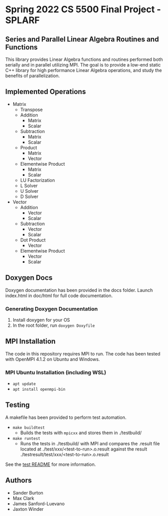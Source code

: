 # Spring 2022 CS 5500 Final Project - SPLARF


## Series and Parallel Linear Algebra Routines and Functions

This library provides Linear Algebra functions and routines performed both serially and in parallel utilizing MPI. The goal is to provide a low-end static C++ library for high performance Linear Algebra operations, and study the benefits of parallelization.

## Implemented Operations

- Matrix
  - Transpose
  - Addition
    - Matrix
    - Scalar
  - Subtraction
    - Matrix
    - Scalar
  - Product
    - Matrix
    - Vector
  - Elementwise Product
    - Matrix
    - Scalar
  - LU Factorization
  - L Solver
  - U Solver
  - D Solver
- Vector
  - Addition
    - Vector
    - Scalar
  - Subtraction
    - Vector
    - Scalar
  - Dot Product
    - Vector
  - Elementwise Product
    - Vector
    - Scalar

## Doxygen Docs

Doxygen documentation has been provided in the docs folder. Launch index.html in doc/html for full code documentation.

### Generating Doxygen Documentation

1. Install doxygen for your OS
2. In the root folder, run `doxygen Doxyfile`

## MPI Installation

The code in this repository requires MPI to run. The code has been tested with OpenMPI 4.1.2 on Ubuntu and Windows.

### MPI Ubuntu Installation (including WSL)

-   `apt update`
-   `apt install openmpi-bin`

## Testing

A makefile has been provided to perform test automation.

-   `make buildtest`
    -   Builds the tests with `mpicxx` and stores them in ./testbuild/
-   `make runtest`
    -   Runs the tests in ./testbuild/ with MPI and compares the .result file located at ./test/xxx/\<test-to-run\>.o.result against the result ./testresult/test/xxx/\<test-to-run\>.o.result

See the [test README](./test/README.md) for more information.
## Authors
*   Sander Burton
*   Max Clark
*   James Sanford-Luevano
*   Jaxton Winder

